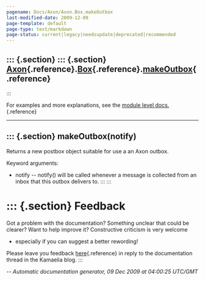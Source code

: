 ```yaml
---
pagename: Docs/Axon/Axon.Box.makeOutbox
last-modified-date: 2009-12-09
page-template: default
page-type: text/markdown
page-status: current|legacy|needsupdate|deprecated|recommended
---
```

::: {.section}
::: {.section}
[Axon](/Docs/Axon/Axon.html){.reference}.[Box](/Docs/Axon/Axon.Box.html){.reference}.[makeOutbox](/Docs/Axon/Axon.Box.makeOutbox.html){.reference}
--------------------------------------------------------------------------------------------------------------------------------------------------
:::

For examples and more explanations, see the [module level
docs.](/Docs/Axon/Axon.Box.html){.reference}

------------------------------------------------------------------------

::: {.section}
makeOutbox(notify)
------------------

Returns a new postbox object suitable for use a an Axon outbox.

Keyword arguments:

-   notify \-- notify() will be called whenever a message is collected
    from an inbox that this outbox delivers to.
:::
:::

::: {.section}
Feedback
========

Got a problem with the documentation? Something unclear that could be
clearer? Want to help improve it? Constructive criticism is very welcome
- especially if you can suggest a better rewording!

Please leave you feedback
[here](../../../cgi-bin/blog/blog.cgi?rm=viewpost&nodeid=1142023701){.reference}
in reply to the documentation thread in the Kamaelia blog.
:::

*\-- Automatic documentation generator, 09 Dec 2009 at 04:00:25 UTC/GMT*
